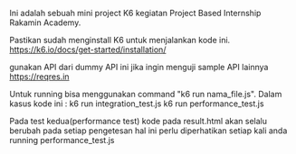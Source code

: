 Ini adalah sebuah mini project K6 kegiatan Project Based Internship Rakamin Academy.

Pastikan sudah menginstall K6 untuk menjalankan kode ini.
https://k6.io/docs/get-started/installation/

gunakan API dari dummy API ini jika ingin menguji sample API lainnya https://reqres.in

Untuk running bisa menggunakan command "k6 run nama_file.js".
Dalam kasus kode ini :
k6 run integration_test.js
k6 run performance_test.js

Pada test kedua(performance test) kode pada result.html akan selalu berubah pada setiap pengetesan hal ini perlu diperhatikan setiap kali anda running performance_test.js
